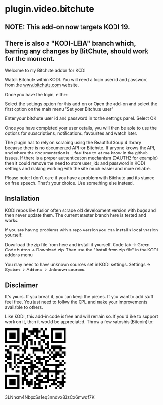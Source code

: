# plugin.video.bitchute

## NOTE: This add-on now targets KODI 19. 
## There is also a "KODI-LEIA" branch which, barring any changes by BitChute, should work for the moment. 

Welcome to my Bitchute addon for KODI

Watch Bitchute within KODI. You will need a login user id and password from the www.bitchute.com website. 

Once you have the login, either:

Select the settings option for this add-on
or
Open the add-on and select the first option on the main menu "Set your Bitchute user"

Enter your bitchute user id and password in to the settings panel. Select OK

Once you have completed your user details, you will then be able to use the options for subscriptions, notifications, favourites and watch later.

The plugin has to rely on scraping using the Beautiful Soup 4 library because there is no documented API for Bitchute. If anyone knows the API, and where 
the documentation is... feel free to let me know in the github issues. If there is a proper authentication mechanism (OAUTH2 for example) then it could remove
the need to store user_ids and password in KODI settings and making working with the site much easier and more reliable.

Please note: I don't care if you have a problem with Bitchute and its stance on free speech. That's your choice. Use something else instead.

## Installation
KODI repos like fusion often scrape old development version with bugs and then never update them. The current master branch here is tested and works.

If you are having problems with a repo version you can install a local version yourself:

Download the zip file from here and install it yourself. Code tab -> Green Code button -> Download zip. Then use the "Install from zip file" in the KODI addons menu.

You may need to have unknown sources set in KODI settings. Settings -> System -> Addons -> Unknown sources.

## Disclaimer

It's yours. If you break it, you can keep the pieces. If you want to add stuff feel free. You just need to follow the GPL and make your improvements available to others.

Like KODI, this add-in code is free and will remain so. If you'd like to support work on it, then it would be appreciated. Throw a few satoshis (Bitcoin) to:

![BC](assets/bcaddress.png)

3LNnxm4NbpcSs1eqSnndvx83zCx6mwqf7K
